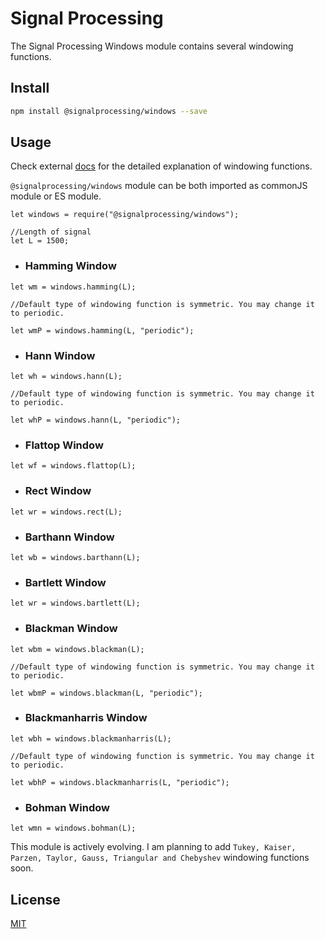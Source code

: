 # Signal Processing

The Signal Processing Windows module contains several windowing functions.

## Install

```bash
npm install @signalprocessing/windows --save
```

## Usage

Check external [docs](https://www.mathworks.com/help/signal/windows.html) for the detailed explanation of windowing functions.

`@signalprocessing/windows` module can be both imported as commonJS module or ES module.

```node
let windows = require("@signalprocessing/windows");
```

```node
//Length of signal
let L = 1500;
```

- ### Hamming Window

```node
let wm = windows.hamming(L);

//Default type of windowing function is symmetric. You may change it to periodic.

let wmP = windows.hamming(L, "periodic");
```

- ### Hann Window

```node
let wh = windows.hann(L);

//Default type of windowing function is symmetric. You may change it to periodic.

let whP = windows.hann(L, "periodic");
```

- ### Flattop Window

```node
let wf = windows.flattop(L);
```

- ### Rect Window

```node
let wr = windows.rect(L);
```

- ### Barthann Window

```node
let wb = windows.barthann(L);
```

- ### Bartlett Window

```node
let wr = windows.bartlett(L);
```

- ### Blackman Window

```node
let wbm = windows.blackman(L);

//Default type of windowing function is symmetric. You may change it to periodic.

let wbmP = windows.blackman(L, "periodic");
```

- ### Blackmanharris Window

```node
let wbh = windows.blackmanharris(L);

//Default type of windowing function is symmetric. You may change it to periodic.

let wbhP = windows.blackmanharris(L, "periodic");
```

- ### Bohman Window

```node
let wmn = windows.bohman(L);
```

This module is actively evolving. I am planning to add `Tukey, Kaiser, Parzen, Taylor, Gauss, Triangular and Chebyshev` windowing functions soon.

## License

[MIT](https://choosealicense.com/licenses/mit/)
